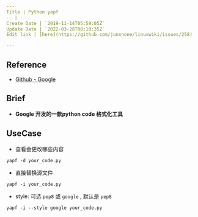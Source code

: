 ```yaml
---
Title | Python yapf
-- | --
Create Date | `2019-11-14T05:59:05Z`
Update Date | `2022-03-28T08:10:35Z`
Edit link | [here](https://github.com/junxnone/linuxwiki/issues/258)

---
```


## Reference
- [Github - Google](https://github.com/google/yapf)

## Brief
- **Google 开发的一款python code 格式化工具**


## UseCase

- 查看会更改哪些内容

```
yapf -d your_code.py
```

- 直接替换源文件

```
yapf -i your_code.py
```

- style: 可选 `pep8` 或 `google` , 默认是 `pep8`

```
yapf -i --style google your_code.py
```

